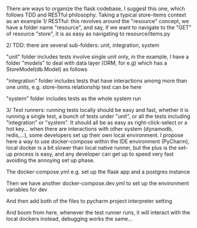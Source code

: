 There are ways to organize the flask codebase, I suggest this one, which follows TDD and RESTful philosophy. Taking a typical store-items context as an example
1/ RESTful: this revolves around the "resource" concept, we have a folder name "resource", and say, if we want to navigate to the "GET" of resource "store", it is as easy as navigating to resource/items.py 

2/ TDD: there are several sub-folders: unit, integration, system

"unit" folder includes tests involve single unit only, in the example, I have a folder "models" to deal with data layer (ORM, for e.g) which has a StoreModel(db.Model) as follows

"integration" folder includes tests that have interactions among more than one units, e.g. store-items relationship test can be here

"system" folder includes tests as the whole system run


3/ Test runners: running tests locally should be easy and fast, whether it is running a single test, a bunch of tests under "unit", or all the tests including "integration" or "system". It should all be as easy as right-click-select or a hot key... when there are interactions with other system (dynamodb, redis,...), some developers set up their own local environment. I propose here a way to use docker-compose within the IDE environment (PyCharm), local docker is a bit slower than local native runner, but the plus is the set-up process is easy, and any developer can get up to speed very fast avoiding the annoying set up phase.

The docker-compose.yml e.g. set up the flask app and a postgres instance

Then we have another docker-compose.dev.yml to set up the environment variables for dev

And then add both of the files to pycharm project interpreter setting

And boom from here, whenever the test runner runs, it will interact with the local dockers instead, debugging works the same...
